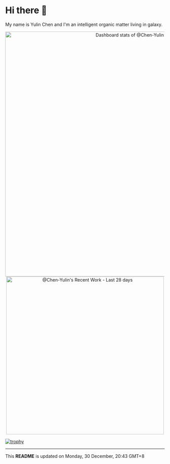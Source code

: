 # Hi there 👋

My name is Yulin Chen and I'm an intelligent organic matter living in galaxy.


<a href="https://next.ossinsight.io/widgets/official/compose-user-dashboard-stats?user_id=81513548" target="_blank" style="display: block" align="center">
  <picture>
    <source media="(prefers-color-scheme: dark)" srcset="https://next.ossinsight.io/widgets/official/compose-user-dashboard-stats/thumbnail.png?user_id=81513548&image_size=auto&color_scheme=dark" width="771" height="auto">
    <img alt="Dashboard stats of @Chen-Yulin" src="https://next.ossinsight.io/widgets/official/compose-user-dashboard-stats/thumbnail.png?user_id=81513548&image_size=auto&color_scheme=light" width="771" height="auto">
  </picture>
</a>

<a href="https://next.ossinsight.io/widgets/official/compose-currently-working-on?activity_type=all&user_id=81513548" target="_blank" style="display: block" align="center">
  <picture>
    <source media="(prefers-color-scheme: dark)" srcset="https://next.ossinsight.io/widgets/official/compose-currently-working-on/thumbnail.png?activity_type=all&user_id=81513548&image_size=auto&color_scheme=dark" width="497.5" height="auto">
    <img alt="@Chen-Yulin's Recent Work - Last 28 days" src="https://next.ossinsight.io/widgets/official/compose-currently-working-on/thumbnail.png?activity_type=all&user_id=81513548&image_size=auto&color_scheme=light" width="497.5" height="auto">
  </picture>
</a>

[![trophy](https://github-profile-trophy.vercel.app/?username=Chen-Yulin&theme=onedark&no-frame=true&margin-w=30&row=1&column=6)](https://github.com/ryo-ma/github-profile-trophy)

---

This **README** is updated on Monday, 30 December, 20:43 GMT+8
